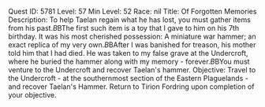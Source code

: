 Quest ID: 5781
Level: 57
Min Level: 52
Race: nil
Title: Of Forgotten Memories
Description: To help Taelan regain what he has lost, you must gather items from his past.$B$BThe first such item is a toy that I gave to him on his 7th birthday. It was his most cherished possession: A miniature war hammer; an exact replica of my very own.$B$BAfter I was banished for treason, his mother told him that I had died. He was taken to my false grave at the Undercroft, where he buried the hammer along with my memory - forever.$B$BYou must venture to the Undercroft and recover Taelan's hammer.
Objective: Travel to the Undercroft - at the southernmost section of the Eastern Plaguelands - and recover Taelan's Hammer. Return to Tirion Fordring upon completion of your objective.
